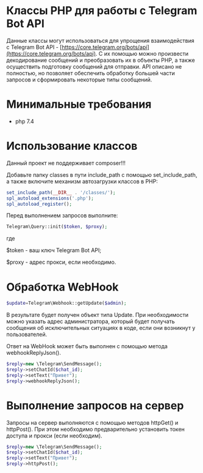 # Классы PHP для работы с Telegram Bot API
Данные классы могут использоваться для упрощения взаимодействия с Telegram Bot API - [https://core.telegram.org/bots/api](https://core.telegram.org/bots/api). С их помощью можно произвести декодирование сообщений и преобразовать их в объекты PHP, а также осуществить подготовку сообщений для отправки. API описано не полностью, но позволяет обеспечить обработку большей части запросов и сформировать некоторые типы сообщений.

# Минимальные требования
- php 7.4

# Использование классов
Данный проект не поддерживает composer!!!

Добавьте папку classes в пути include_path с помощью set_include_path, а также включите механизм автозагрузки классов в PHP:
```php
set_include_path(__DIR__ . '/classes/');
spl_autoload_extensions('.php');
spl_autoload_register();
```

Перед выполнением запросов выполните:

```php
Telegram\Query::init($token, $proxy);
```
где

$token - ваш ключ Telegram Bot API;
    
$proxy - адрес прокси, если необходимо.

# Обработка WebHook
```php
$update=Telegram\Webhook::getUpdate($admin);
```
В результате будет получен объект типа Update. При необходимости можно указать адрес администратора, который будет получать сообщения об исключительных ситуациях в коде, если они возникнут у пользователей.

Ответ на WebHook может быть выполнен с помощью метода webhookReplyJson(). 
```php
$reply=new \Telegram\SendMessage();
$reply->setChatId($chat_id);
$reply->setText("Привет");
$reply->webhookReplyJson();
```

# Выполнение запросов на сервер
Запросы на сервер выполняются с помощью методов httpGet() и httpPost(). При этом необходимо предварительно установить токен доступа и прокси (если необходим).

```php
$reply=new \Telegram\SendMessage();
$reply->setChatId($chat_id);
$reply->setText("Привет");
$reply->httpPost();
```

